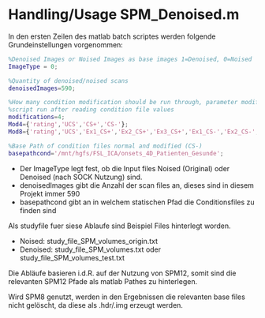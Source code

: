 # Handling/Usage SPM_Denoised.m

In den ersten Zeilen des matlab batch scriptes werden folgende Grundeinstellungen vorgenommen:

```matlab
%Denoised Images or Noised Images as base images 1=Denoised, 0=Noised
ImageType = 0;

%Quantity of denoised/noised scans 
denoisedImages=590;

%How many condition modification should be run through, parameter modification change in
%script run after reading condition file values
modifications=4;
Mod4={'rating','UCS','CS+','CS-'};
Mod8={'rating','UCS','Ex1_CS+','Ex2_CS+','Ex3_CS+','Ex1_CS-','Ex2_CS-','Ex3_CS-'};

%Base Path of condition files normal and modified (CS-)
basepathcond='/mnt/hgfs/FSL_ICA/onsets_4D_Patienten_Gesunde';
```

- Der ImageType legt fest, ob die Input files Noised (Original) oder Denoised (nach SOCK Nutzung) sind.
- denoisedImages gibt die Anzahl der scan files an, dieses sind in diesem Projekt immer 590
- basepathcond gibt an in welchem statischen Pfad die Conditionsfiles zu finden sind

Als studyfile fuer siese Ablaufe sind Beispiel Files hinterlegt worden.
- Noised: study_file_SPM_volumes_origin.txt
- Denoised: study_file_SPM_volumes.txt oder study_file_SPM_volumes_test.txt

Die Abläufe basieren i.d.R. auf der Nutzung von SPM12, somit sind die relevanten SPM12 Pfade als matlab Pathes zu hinterlegen.

Wird SPM8 genutzt, werden in den Ergebnissen die relevanten base files nicht gelöscht, da diese als .hdr/.img erzeugt werden.
